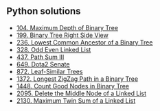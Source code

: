 
## Python solutions
- [104. Maximum Depth of Binary Tree]()
- [199. Binary Tree Right Side View](https://github.com/SNikitaSergeevic/LeetCodeTask/blob/main/python/199_BinaryTreeRightSideView.py)
- [236. Lowest Common Ancestor of a Binary Tree](https://github.com/SNikitaSergeevic/LeetCodeTask/blob/main/python/236_LowestCommonAncestorOfABinaryTree.py)
- [328. Odd Even Linked List](https://github.com/SNikitaSergeevic/LeetCodeTask/blob/main/python/328_OddEvenLinkedList.py)
- [437. Path Sum III](https://github.com/SNikitaSergeevic/LeetCodeTask/blob/main/python/437_PathSumIII.py)
- [649. Dota2 Senate](https://github.com/SNikitaSergeevic/LeetCodeTask/blob/main/python/649_Dota2Senate.py)
- [872. Leaf-Similar Trees]()
- [1372. Longest ZigZag Path in a Binary Tree](https://github.com/SNikitaSergeevic/LeetCodeTask/blob/main/python/1372_LongestZigZagPathInABinaryTree.py)
- [1448. Count Good Nodes in Binary Tree](https://github.com/SNikitaSergeevic/LeetCodeTask/blob/main/python/1448_CountGoodNodesInBinaryTree.py)
- [2095. Delete the Middle Node of a Linked List](https://github.com/SNikitaSergeevic/LeetCodeTask/blob/main/python/2095_DeleteTheMiddleNodeOfALinkedList.py)
- [2130. Maximum Twin Sum of a Linked List](https://github.com/SNikitaSergeevic/LeetCodeTask/blob/main/python/2130_MaximumTwinSumOfALinkedList.py)


